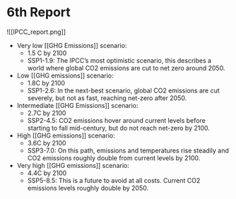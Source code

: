 # 6th Report
![[IPCC_report.png]]

- Very low [[GHG Emissions]]  scenario: 
	- 1.5 C by 2100
	- SSP1-1.9: The IPCC’s most optimistic scenario, this describes a world where global CO2 emissions are cut to net zero around 2050.
- Low [[GHG emissions]] scenario: 
	- 1.8C by 2100 
	- SSP1-2.6: In the next-best scenario, global CO2 emissions are cut severely, but not as fast, reaching net-zero after 2050.
- Intermediate [[GHG Emissions]] scenario: 
	- 2.7C by 2100 
	- SSP2-4.5: CO2 emissions hover around current levels before starting to fall mid-century, but do not reach net-zero by 2100.
- High [[GHG emissions]] scenario: 
	- 3.6C by 2100
	- SSP3-7.0: On this path, emissions and temperatures rise steadily and CO2 emissions roughly double from current levels by 2100.
- Very high [[GHG emissions]] scenario: 
	- 4.4C by 2100
	- SSP5-8.5: This is a future to avoid at all costs. Current CO2 emissions levels roughly double by 2050.